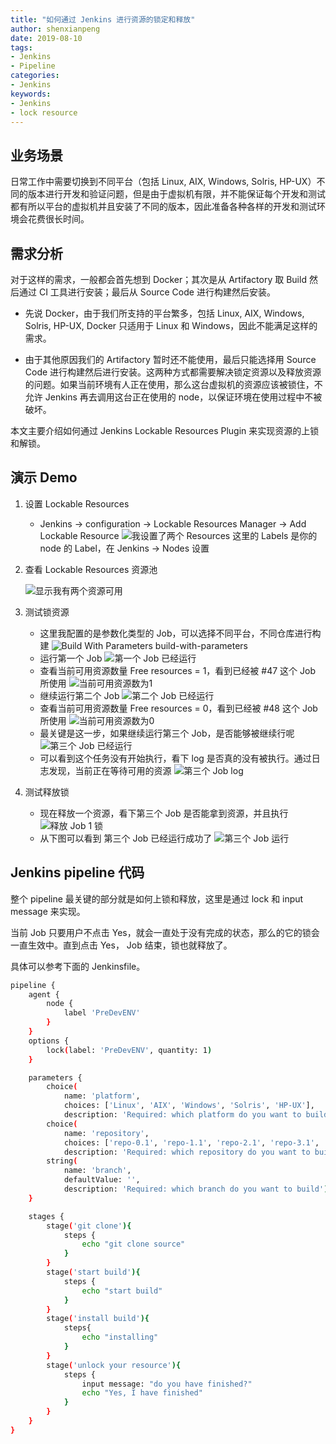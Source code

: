 ```yaml
---
title: "如何通过 Jenkins 进行资源的锁定和释放"
author: shenxianpeng
date: 2019-08-10
tags:
- Jenkins
- Pipeline
categories: 
- Jenkins
keywords:
- Jenkins
- lock resource
---
```


## 业务场景

日常工作中需要切换到不同平台（包括 Linux, AIX, Windows, Solris, HP-UX）不同的版本进行开发和验证问题，但是由于虚拟机有限，并不能保证每个开发和测试都有所以平台的虚拟机并且安装了不同的版本，因此准备各种各样的开发和测试环境会花费很长时间。

## 需求分析

对于这样的需求，一般都会首先想到 Docker；其次是从 Artifactory 取 Build 然后通过 CI 工具进行安装；最后从 Source Code 进行构建然后安装。

* 先说 Docker，由于我们所支持的平台繁多，包括 Linux, AIX, Windows, Solris, HP-UX, Docker 只适用于 Linux 和 Windows，因此不能满足这样的需求。

* 由于其他原因我们的 Artifactory 暂时还不能使用，最后只能选择用 Source Code 进行构建然后进行安装。这两种方式都需要解决锁定资源以及释放资源的问题。如果当前环境有人正在使用，那么这台虚拟机的资源应该被锁住，不允许 Jenkins 再去调用这台正在使用的 node，以保证环境在使用过程中不被破坏。

本文主要介绍如何通过 Jenkins Lockable Resources Plugin 来实现资源的上锁和解锁。

## 演示 Demo

1. 设置 Lockable Resources
    * Jenkins -> configuration -> Lockable Resources Manager -> Add Lockable Resource
    ![我设置了两个 Resources ](jenkins-lock-resource\config-lock-resource.png)
    这里的 Labels 是你的 node 的 Label，在 Jenkins -> Nodes 设置

2. 查看 Lockable Resources 资源池

    ![显示我有两个资源可用 ](jenkins-lock-resource\lock-resource-pool.png)

3. 测试锁资源
    * 这里我配置的是参数化类型的 Job，可以选择不同平台，不同仓库进行构建
    ![ Build With Parameters ](jenkins-lock-resource\build-with-parameters.png) build-with-parameters
    * 运行第一个 Job
    ![ 第一个 Job 已经运行 ](jenkins-lock-resource\build-with-parameters-1.png)
    * 查看当前可用资源数量 Free resources = 1，看到已经被 #47 这个 Job 所使用
    ![当前可用资源数为1](jenkins-lock-resource\lock-resource-pool-1.png)
    * 继续运行第二个 Job
    ![ 第二个 Job 已经运行 ](jenkins-lock-resource\build-with-parameters-2.png)
    * 查看当前可用资源数量 Free resources = 0，看到已经被 #48 这个 Job 所使用
    ![当前可用资源数为0](jenkins-lock-resource\lock-resource-pool-2.png)
    * 最关键是这一步，如果继续运行第三个 Job，是否能够被继续行呢
    ![ 第三个 Job 已经运行 ](jenkins-lock-resource\build-with-parameters-3.png)
    * 可以看到这个任务没有开始执行，看下 log 是否真的没有被执行。通过日志发现，当前正在等待可用的资源
    ![ 第三个 Job log ](jenkins-lock-resource\build-with-parameters-3-log.png)

4. 测试释放锁
    * 现在释放一个资源，看下第三个 Job 是否能拿到资源，并且执行
    ![ 释放 Job 1 锁 ](jenkins-lock-resource\unlock-job-1.png)
    * 从下图可以看到 第三个 Job 已经运行成功了
    ![ 第三个 Job 运行 ](jenkins-lock-resource\unlock-job-1-after.png)

## Jenkins pipeline 代码

整个 pipeline 最关键的部分就是如何上锁和释放，这里是通过 lock 和 input message 来实现。

当前 Job 只要用户不点击 Yes，就会一直处于没有完成的状态，那么的它的锁会一直生效中。直到点击 Yes， Job 结束，锁也就释放了。

具体可以参考下面的 Jenkinsfile。

```bash
pipeline {
    agent {
        node {
            label 'PreDevENV'
        }
    }
    options {
        lock(label: 'PreDevENV', quantity: 1)
    }

    parameters {
        choice(
            name: 'platform',
            choices: ['Linux', 'AIX', 'Windows', 'Solris', 'HP-UX'],
            description: 'Required: which platform do you want to build')
        choice(
            name: 'repository',
            choices: ['repo-0.1', 'repo-1.1', 'repo-2.1', 'repo-3.1', 'repo-4.1'],
            description: 'Required: which repository do you want to build')
        string(
            name: 'branch',
            defaultValue: '',
            description: 'Required: which branch do you want to build')
    }

    stages {
        stage('git clone'){
            steps {
                echo "git clone source"
            }
        }
        stage('start build'){
            steps {
                echo "start build"
            }
        }
        stage('install build'){
            steps{
                echo "installing"
            }
        }
        stage('unlock your resource'){
            steps {
                input message: "do you have finished?"
                echo "Yes, I have finished"
            }
        }
    }
}
```
